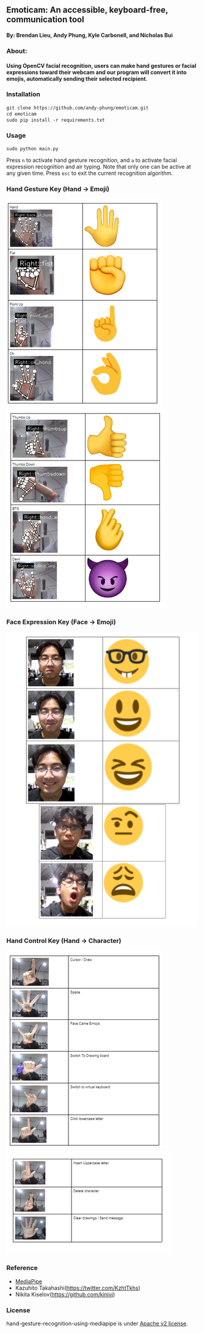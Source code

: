 ## Emoticam: An accessible, keyboard-free, communication tool
#### By: Brendan Lieu, Andy Phung, Kyle Carbonell, and Nicholas Bui

### About:
#### Using OpenCV facial recognition, users can make hand gestures or facial expressions toward their webcam and our program will convert it into emojis, automatically sending their selected recipient.

### Installation
```
git clone https://github.com/andy-phung/emoticam.git
cd emoticam
sudo pip install -r requirements.txt 
```

### Usage
```
sudo python main.py
```
Press `n` to activate hand gesture recognition, and `a` to activate facial expression recognition and air typing. Note that only one can be active at any given time. Press `esc` to exit the current recognition algorithm.

### Hand Gesture Key (Hand -> Emoji)
![img.png](img.png)
![img_1.png](img_1.png)

### Face Expression Key (Face -> Emoji)
![face_to_emoji.png](face_to_emoji.png)

### Hand Control Key (Hand -> Character)
![img_2.png](img_2.png)
![img_3.png](img_3.png)

### Reference
* [MediaPipe](https://mediapipe.dev/)
* Kazuhito Takahashi(https://twitter.com/KzhtTkhs)
* Nikita Kiselov(https://github.com/kinivi)
 
### License 
hand-gesture-recognition-using-mediapipe is under [Apache v2 license](LICENSE).


